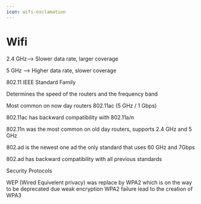 ```yaml
---
icon: wifi-exclamation
---
```


# Wifi

2.4 GHz--> Slower data rate, larger coverage

5 GHz --> Higher data rate, slower coverage

802.11 IEEE Standard Family

Determines the speed of the routers and the frequency band

Most common on now day routers 802.11ac (5 GHz / 1 Gbps)

802.11ac has backward compatibility with 802.11a/n

802.11n was the most common on old day routers, supports 2.4 GHz and 5 GHz

802.ad is the newest one ad the only standard that uses 60 GHz and 7Gbps

802.ad has backward compatibility with all previous standards

Security Protocols

WEP (Wired Equivelent privacy) was replace by WPA2 which is on the way to be deprecated due weak encryption WPA2 failure lead to the creation of WPA3

